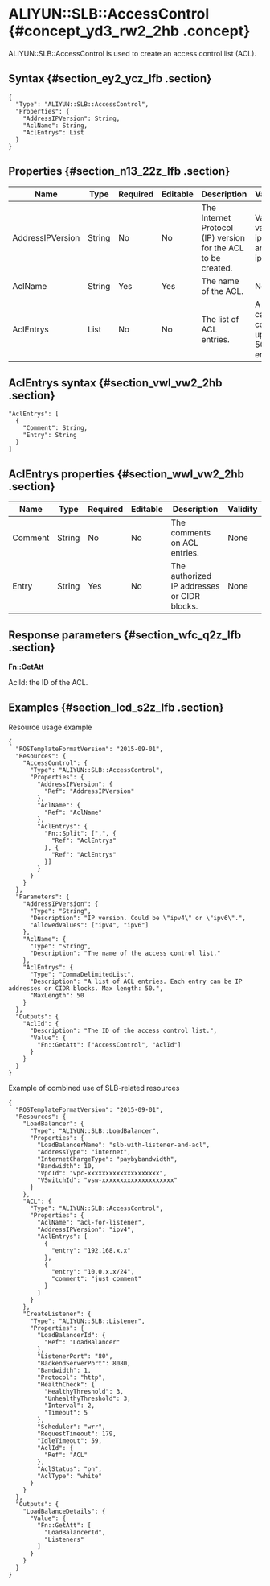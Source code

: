 # ALIYUN::SLB::AccessControl {#concept_yd3_rw2_2hb .concept}

ALIYUN::SLB::AccessControl is used to create an access control list \(ACL\).

## Syntax {#section_ey2_ycz_lfb .section}

``` {#codeblock_lzd_p7y_sbk .language-json}
{
  "Type": "ALIYUN::SLB::AccessControl",
  "Properties": {
    "AddressIPVersion": String,
    "AclName": String,
    "AclEntrys": List
  }
}
```

## Properties {#section_n13_22z_lfb .section}

|Name|Type|Required|Editable|Description|Validity|
|----|----|--------|--------|-----------|--------|
|AddressIPVersion|String|No|No|The Internet Protocol \(IP\) version for the ACL to be created.|Valid values: ipv4 and ipv6|
|AclName|String|Yes|Yes|The name of the ACL.|None|
|AclEntrys|List|No|No|The list of ACL entries.|A list can contain up to 50 ACL entries.|

## AclEntrys syntax {#section_vwl_vw2_2hb .section}

``` {#codeblock_mfy_apo_181}
"AclEntrys": [
  {
    "Comment": String,
    "Entry": String
  }
]
```

## AclEntrys properties {#section_wwl_vw2_2hb .section}

|Name|Type|Required|Editable|Description|Validity|
|----|----|--------|--------|-----------|--------|
|Comment|String|No|No|The comments on ACL entries.|None|
|Entry|String|Yes|No|The authorized IP addresses or CIDR blocks.|None|

## Response parameters {#section_wfc_q2z_lfb .section}

**Fn::GetAtt**

AclId: the ID of the ACL.

## Examples {#section_lcd_s2z_lfb .section}

Resource usage example

``` {#codeblock_wvp_rm9_ao8 .language-json}
{
  "ROSTemplateFormatVersion": "2015-09-01",
  "Resources": {
    "AccessControl": {
      "Type": "ALIYUN::SLB::AccessControl",
      "Properties": {
        "AddressIPVersion": {
          "Ref": "AddressIPVersion"
        },
        "AclName": {
          "Ref": "AclName"
        },
        "AclEntrys": {
          "Fn::Split": [",", {
            "Ref": "AclEntrys"
          }, {
            "Ref": "AclEntrys"
          }]
        }
      }
    }
  },
  "Parameters": {
    "AddressIPVersion": {
      "Type": "String",
      "Description": "IP version. Could be \"ipv4\" or \"ipv6\".",
      "AllowedValues": ["ipv4", "ipv6"]
    },
    "AclName": {
      "Type": "String",
      "Description": "The name of the access control list."
    },
    "AclEntrys": {
      "Type": "CommaDelimitedList",
      "Description": "A list of ACL entries. Each entry can be IP addresses or CIDR blocks. Max length: 50.",
      "MaxLength": 50
    }
  },
  "Outputs": {
    "AclId": {
      "Description": "The ID of the access control list.",
      "Value": {
        "Fn::GetAtt": ["AccessControl", "AclId"]
      }
    }
  }
}
```

Example of combined use of SLB-related resources

``` {#codeblock_wvp_rm9_ao8 .language-json}
{
  "ROSTemplateFormatVersion": "2015-09-01",
  "Resources": {
    "LoadBalancer": {
      "Type": "ALIYUN::SLB::LoadBalancer",
      "Properties": {
        "LoadBalancerName": "slb-with-listener-and-acl",
        "AddressType": "internet",
        "InternetChargeType": "paybybandwidth",
        "Bandwidth": 10,
        "VpcId": "vpc-xxxxxxxxxxxxxxxxxxxx",
        "VSwitchId": "vsw-xxxxxxxxxxxxxxxxxxxx"
      }
    },
    "ACL": {
      "Type": "ALIYUN::SLB::AccessControl",
      "Properties": {
        "AclName": "acl-for-listener",
        "AddressIPVersion": "ipv4",
        "AclEntrys": [
          {
            "entry": "192.168.x.x"
          },
          {
            "entry": "10.0.x.x/24",
            "comment": "just comment"
          }
        ]
      }
    },
    "CreateListener": {
      "Type": "ALIYUN::SLB::Listener",
      "Properties": {
        "LoadBalancerId": {
          "Ref": "LoadBalancer"
        },
        "ListenerPort": "80",
        "BackendServerPort": 8080,
        "Bandwidth": 1,
        "Protocol": "http",
        "HealthCheck": {
          "HealthyThreshold": 3,
          "UnhealthyThreshold": 3,
          "Interval": 2,
          "Timeout": 5
        },
        "Scheduler": "wrr",
        "RequestTimeout": 179,
        "IdleTimeout": 59,
        "AclId": {
          "Ref": "ACL"
        },
        "AclStatus": "on",
        "AclType": "white"
      }
    }
  },
  "Outputs": {
    "LoadBalanceDetails": {
      "Value": {
        "Fn::GetAtt": [
          "LoadBalancerId",
          "Listeners"
        ]
      }
    }
  }
}
```

